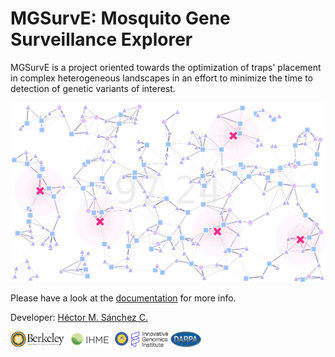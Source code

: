# MGSurvE: Mosquito Gene Surveillance Explorer

MGSurvE is a project oriented towards the optimization of traps' placement in complex heterogeneous landscapes in an effort to minimize the time to detection of genetic variants of interest.

![](./img/demo.jpg)

Please have a look at the [documentation](https://chipdelmal.github.io/MGSurvE/) for more info.

Developer: [Héctor M. Sánchez C.](https://chipdelmal.github.io/blog/)


<img src="./img/berkeley.jpg" height="25px"> <img src="./img/IHME.jpg" height="25px">  <img src="./img/UCIMI.png" height="25px"> <img src="./img/IGI.png" height="25px"> <img src="./img/DARPA.jpg" height="25px">